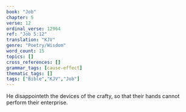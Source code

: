 ```yaml
---
book: "Job"
chapter: 5
verse: 12
ordinal_verse: 12964
ref: "Job 5:12"
translation: "KJV"
genre: "Poetry/Wisdom"
word_count: 15
topics: []
cross_references: []
grammar_tags: [cause-effect]
thematic_tags: []
tags: ["Bible","KJV","Job"]
---
```

He disappointeth the devices of the crafty, so that their hands cannot perform their enterprise.
